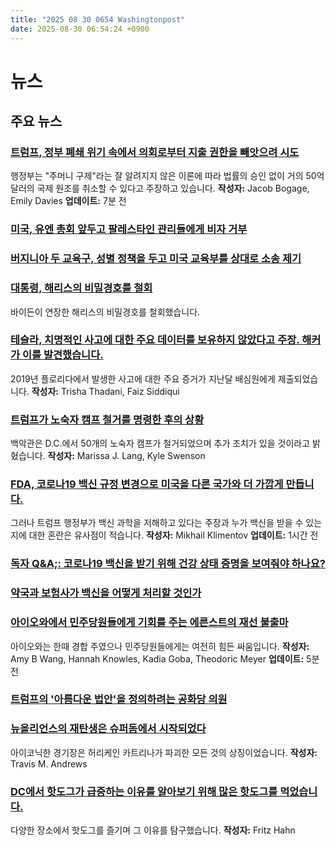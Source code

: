 ```yaml
---
title: "2025 08 30 0654 Washingtonpost"
date: 2025-08-30 06:54:24 +0900
---
```


# 뉴스

## 주요 뉴스
### [트럼프, 정부 폐쇄 위기 속에서 의회로부터 지출 권한을 빼앗으려 시도](https://www.washingtonpost.com/business/2025/08/29/trump-cancels-international-aid/)
행정부는 "주머니 구제"라는 잘 알려지지 않은 이론에 따라 법률의 승인 없이 거의 50억 달러의 국제 원조를 취소할 수 있다고 주장하고 있습니다. **작성자:** Jacob Bogage, Emily Davies **업데이트:** 7분 전
### [미국, 유엔 총회 앞두고 팔레스타인 관리들에게 비자 거부](https://www.washingtonpost.com/world/2025/08/29/palestinian-officials-us-visas-denied/)
### [버지니아 두 교육구, 성별 정책을 두고 미국 교육부를 상대로 소송 제기](https://www.washingtonpost.com/education/2025/08/29/virginia-school-district-sues-education-department-transgender-policy/)
### [대통령, 해리스의 비밀경호를 철회](https://www.washingtonpost.com/politics/2025/08/29/trump-revokes-harris-security/)
바이든이 연장한 해리스의 비밀경호를 철회했습니다.
### [테슬라, 치명적인 사고에 대한 주요 데이터를 보유하지 않았다고 주장. 해커가 이를 발견했습니다.](https://www.washingtonpost.com/technology/2025/08/29/tesla-autopilot-crashes-evidence-testimony-wrongful-death/)
2019년 플로리다에서 발생한 사고에 대한 주요 증거가 지난달 배심원에게 제출되었습니다. **작성자:** Trisha Thadani, Faiz Siddiqui
### [트럼프가 노숙자 캠프 철거를 명령한 후의 상황](https://www.washingtonpost.com/dc-md-va/2025/08/29/trump-dc-homeless-encampments-cleared/)
백악관은 D.C.에서 50개의 노숙자 캠프가 철거되었으며 추가 조치가 있을 것이라고 밝혔습니다. **작성자:** Marissa J. Lang, Kyle Swenson
### [FDA, 코로나19 백신 규정 변경으로 미국을 다른 국가와 더 가깝게 만듭니다.](https://www.washingtonpost.com/world/2025/08/29/fda-covid-vaccine-rfk/)
그러나 트럼프 행정부가 백신 과학을 저해하고 있다는 주장과 누가 백신을 받을 수 있는지에 대한 혼란은 유사점이 적습니다. **작성자:** Mikhail Klimentov **업데이트:** 1시간 전
### [독자 Q&A;: 코로나19 백신을 받기 위해 건강 상태 증명을 보여줘야 하나요?](https://www.washingtonpost.com/health/2025/08/29/covid-vaccines-rfk-questions-answers/)
### [약국과 보험사가 백신을 어떻게 처리할 것인가](https://www.washingtonpost.com/health/2025/08/29/updated-coronavirus-vaccines-fda/)
### [아이오와에서 민주당원들에게 기회를 주는 에른스트의 재선 불출마](https://www.washingtonpost.com/politics/2025/08/29/joni-ernst-iowa-election/)
아이오와는 한때 경합 주였으나 민주당원들에게는 여전히 힘든 싸움입니다. **작성자:** Amy B Wang, Hannah Knowles, Kadia Goba, Theodoric Meyer **업데이트:** 5분 전
### [트럼프의 '아름다운 법안'을 정의하려는 공화당 의원](https://www.washingtonpost.com/politics/2025/08/29/one-big-beautiful-bill-republican-lawmakers-ashley-hinson-trump/)
### [뉴올리언스의 재탄생은 슈퍼돔에서 시작되었다](https://www.washingtonpost.com/style/trends/2025/08/29/new-orleans-rebirth-started-with-superdome/)
아이코닉한 경기장은 허리케인 카트리나가 파괴한 모든 것의 상징이었습니다. **작성자:** Travis M. Andrews
### [DC에서 핫도그가 급증하는 이유를 알아보기 위해 많은 핫도그를 먹었습니다.](https://www.washingtonpost.com/dc-md-va/2025/08/28/dc-best-hot-dogs-bars/)
다양한 장소에서 핫도그를 즐기며 그 이유를 탐구했습니다. **작성자:** Fritz Hahn
